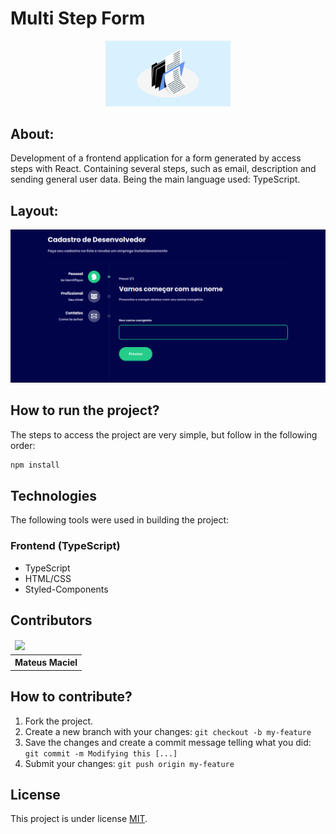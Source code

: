 # Multi Step Form

<p align="center">
    <img src="src/assets/layout.webp" width="200px"/>
</p>

## About:

Development of a frontend application for a form generated by access steps with React. Containing several steps, such as email, description and sending general user data. Being the main language used: TypeScript.

## Layout:

<img src="src/assets/layout-form.png"/>


## How to run the project?

The steps to access the project are very simple, but follow in the following order:

```bash
npm install
```

## Technologies 

The following tools were used in building the project:

### Frontend (TypeScript)

- TypeScript
- HTML/CSS
- Styled-Components

## Contributors

<table>
    <thead>
        <tr>
            <td>
                <img src="https://avatars.githubusercontent.com/u/55550732?v=4" width="150px"/>
            </td>
        </tr>
    </thead>
    <tbody>
        <tr>
            <th>Mateus Maciel</th>
        </tr>
    </tbody>
</table>

## How to contribute?

1. Fork the project.
2. Create a new branch with your changes: `git checkout -b my-feature`
3. Save the changes and create a commit message telling what you did: `git commit -m Modifying this [...]`
4. Submit your changes: `git push origin my-feature`

## License

This project is under license [MIT](https://github.com/git/git-scm.com/blob/main/MIT-LICENSE.txt).
